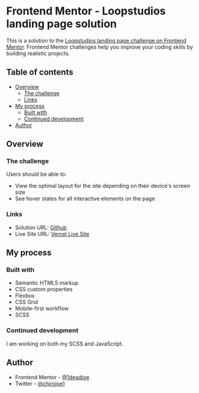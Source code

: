 # Frontend Mentor - Loopstudios landing page solution

This is a solution to the [Loopstudios landing page challenge on Frontend Mentor](https://www.frontendmentor.io/challenges/loopstudios-landing-page-N88J5Onjw). Frontend Mentor challenges help you improve your coding skills by building realistic projects.

## Table of contents

- [Overview](#overview)
  - [The challenge](#the-challenge)
  - [Links](#links)
- [My process](#my-process)
  - [Built with](#built-with)
  - [Continued development](#continued-development)
- [Author](#author)

## Overview

### The challenge

Users should be able to:

- View the optimal layout for the site depending on their device's screen size
- See hover states for all interactive elements on the page

### Links

- Solution URL: [Github](https://github.com/1deadjoe/loopstudios-landing-page)
- Live Site URL: [Vercel Live Site](https://loopstudios-landing-page-weld-nine.vercel.app/)

## My process

### Built with

- Semantic HTML5 markup
- CSS custom properties
- Flexbox
- CSS Grid
- Mobile-first workflow
- SCSS

### Continued development

I am working on both my SCSS and JavaScript.

## Author

- Frontend Mentor - [@1deadjoe](https://www.frontendmentor.io/profile/1deadjoe)
- Twitter - [@chirojoe1](https://www.twitter.com/chirojoe1)
